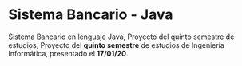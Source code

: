 # Sistema Bancario - Java
Sistema Bancario en lenguaje Java, Proyecto del quinto semestre de estudios, Proyecto del **quinto semestre** de estudios de Ingeniería Informática, presentado el **17/01/20**.
